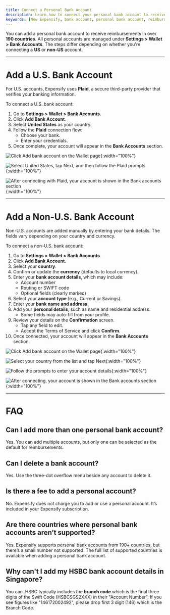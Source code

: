 ```yaml
---
title: Connect a Personal Bank Account
description: Learn how to connect your personal bank account to receive reimbursements in Expensify, including support for both US and international accounts.
keywords: [New Expensify, bank account, personal bank account, reimbursements, wallet, US bank account, non-US bank account]
---
```

<div id="new-expensify" markdown="1">

You can add a personal bank account to receive reimbursements in over **190 countries**. All personal accounts are managed under **Settings > Wallet > Bank Accounts**. The steps differ depending on whether you're connecting a **US** or **non-US** account.

---

# Add a U.S. Bank Account

For U.S. accounts, Expensify uses **Plaid**, a secure third-party provider that verifies your banking information.

To connect a U.S. bank account:

1. Go to **Settings > Wallet > Bank Accounts**.
2. Click **Add Bank Account**.
3. Select **United States** as your country.
4. Follow the **Plaid** connection flow:
   - Choose your bank.
   - Enter your credentials.
5. Once complete, your account will appear in the **Bank Accounts** section.

![Click Add bank account on the Wallet page]({{site.url}}/assets/images/ExpensiHelp-DepositAccount-1.png){:width="100%"}

![Select United States, tap Next, and then follow the Plaid prompts]({{site.url}}/assets/images/ExpensiHelp-DepositAccount-2.png){:width="100%"}

![After connecting with Plaid, your account is shown in the Bank accounts section]({{site.url}}/assets/images/ExpensiHelp-DepositAccount-3.png){:width="100%"}

---

# Add a Non-U.S. Bank Account

Non-U.S. accounts are added manually by entering your bank details. The fields vary depending on your country and currency.

To connect a non-U.S. bank account:

1. Go to **Settings > Wallet > Bank Accounts**.
2. Click **Add Bank Account**.
3. Select your **country**.
4. Confirm or update the **currency** (defaults to local currency).
5. Enter your **bank account details**, which may include:
   - Account number
   - Routing or SWIFT code
   - Optional fields (clearly marked)
6. Select your **account type** (e.g., Current or Savings).
7. Enter your **bank name and address**.
8. Add your **personal details**, such as name and residential address.
   - Some fields may auto-fill from your profile.
9. Review your details on the **Confirmation** screen.
   - Tap any field to edit.
   - Accept the Terms of Service and click **Confirm**.
10. Once connected, your account will appear in the **Bank Accounts** section.

![Click Add bank account on the Wallet page]({{site.url}}/assets/images/ExpensiHelp-DepositAccount-1.png){:width="100%"}

![Select your country from the list and tap Next]({{site.url}}/assets/images/ExpensiHelp-DepositAccount-4.png){:width="100%"}

![Follow the prompts to enter your account details]({{site.url}}/assets/images/ExpensiHelp-DepositAccount-5.png){:width="100%"}

![After connecting, your account is shown in the Bank accounts section]({{site.url}}/assets/images/ExpensiHelp-DepositAccount-6.png){:width="100%"}

---

# FAQ

## Can I add more than one personal bank account?

Yes. You can add multiple accounts, but only one can be selected as the default for reimbursements.

## Can I delete a bank account?

Yes. Use the three-dot overflow menu beside any account to delete it. 

## Is there a fee to add a personal account?

No. Expensify does not charge you to add or use a personal account. It’s included in your Expensify subscription. 

## Are there countries where personal bank accounts aren’t supported?

Yes. Expensify supports personal bank accounts from 190+ countries, but there’s a small number not supported. The full list of supported countries is available when adding a personal bank account.

## Why can't I add my HSBC bank account details in Singapore?

You can. HSBC typically includes the **branch code** which is the final three digits of the Swift Code (HSBCSGS2XXX) in their "Account Number". If you see figures like "146172002492", please drop first 3 digit (146) which is the Branch Code.

</div>
